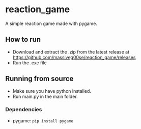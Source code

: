 # reaction_game
A simple reaction game made with pygame.
## How to run
- Download and extract the .zip from the latest release at https://github.com/massiveg00se/reaction_game/releases
- Run the .exe file
## Running from source
- Make sure you have python installed.
- Run main.py in the main folder.
### Dependencies
- pygame: `pip install pygame`
